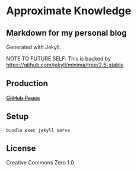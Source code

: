 # Approximate Knowledge

## Markdown for my personal blog

Generated with Jekyll.

NOTE TO FUTURE SELF: This is backed by https://github.com/jekyll/minima/tree/2.5-stable

Production
----------

~~[GitHub Pages](https://jessechen.github.io/approximate-knowledge)~~

Setup
-----

`bundle exec jekyll serve`

License
-------

Creative Commons Zero 1.0
